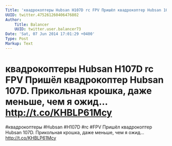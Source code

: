 ```yaml
---
Title: 'квадрокоптеры Hubsan H107D rc FPV Пришёл квадрокоптер Hubsan 107D. Прикольная крошка, даже меньше, чем я ожид… http://t.co/KHBLP61Mcy'
UUID: twitter.475261260406476802
Author:
    Title: Balancer
    UUID: twitter.user.balancer73
Date: 'Sat, 07 Jun 2014 17:01:29 +0400'
Type: Post
Markup: Text
---
```


# квадрокоптеры Hubsan H107D rc FPV Пришёл квадрокоптер Hubsan 107D. Прикольная крошка, даже меньше, чем я ожид… http://t.co/KHBLP61Mcy

#квадрокоптеры #Hubsan #H107D #rc #FPV Пришёл квадрокоптер
Hubsan 107D. Прикольная крошка, даже меньше, чем я ожид…
http://t.co/KHBLP61Mcy